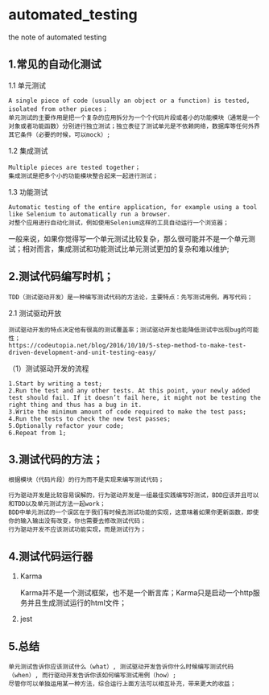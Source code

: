 # automated_testing
the note of automated testing

## 1.常见的自动化测试

1.1 单元测试

    A single piece of code (usually an object or a function) is tested, isolated from other pieces；
    单元测试的主要作用是把一个复杂的应用拆分为一个个代码片段或者小的功能模块（通常是一个对象或者功能函数）分别进行独立测试；独立表征了测试单元是不依赖网络，数据库等任何外界其它条件（必要的时候，可以mock）;
    
1.2 集成测试

    Multiple pieces are tested together；
    集成测试是把多个小的功能模块整合起来一起进行测试；
    
1.3 功能测试

    Automatic testing of the entire application, for example using a tool like Selenium to automatically run a browser.
    对整个应用进行自动化测试，例如使用Selenium这样的工具自动运行一个浏览器；

一般来说，如果你觉得写一个单元测试比较复杂，那么很可能并不是一个单元测试；相对而言，集成测试和功能测试比单元测试更加的复杂和难以维护;


## 2.测试代码编写时机；

    TDD（测试驱动开发）是一种编写测试代码的方法论，主要特点：先写测试用例，再写代码；
    
2.1 测试驱动开放

    测试驱动开发的特点决定他有很高的测试覆盖率；测试驱动开发也能降低测试中出现bug的可能性；
    https://codeutopia.net/blog/2016/10/10/5-step-method-to-make-test-driven-development-and-unit-testing-easy/
    
（1）测试驱动开发的流程
    
    1.Start by writing a test;
    2.Run the test and any other tests. At this point, your newly added test should fail. If it doesn’t fail here, it might not be testing the right thing and thus has a bug in it.
    3.Write the minimum amount of code required to make the test pass;
    4.Run the tests to check the new test passes;
    5.Optionally refactor your code;
    6.Repeat from 1;

## 3.测试代码的方法；
    
    根据模块（代码片段）的行为而不是实现来编写测试代码；

    行为驱动开发是比较容易误解的，行为驱动开发是一组最佳实践编写好测试，BDD应该并且可以和TDD以及单元测试方法一起work；
    BDD中单元测试的一个误区在于我们有时候去测试功能的实现，这意味着如果你更新函数，即使你的输入输出没有改变，你也需要去修改测试代码；
    行为驱动开发不应该测试功能实现，而是测试行为；


## 4.测试代码运行器

1. Karma
    
    Karma并不是一个测试框架，也不是一个断言库；Karma只是启动一个http服务并且生成测试运行的html文件；   

2. jest
    

## 5.总结

    单元测试告诉你应该测试什么（what）, 测试驱动开发告诉你什么时候编写测试代码（when）, 而行驱动开发告诉你该如何编写测试用例（how）;
    尽管你可以单独运用某一种方法，综合运行上面方法可以相互补充，带来更大的收益；
